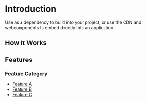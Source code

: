 # Introduction

Use as a dependency to build into your project, or use the CDN and webcomponents to embed directly into an application. 

## How It Works

## Features

### Feature Category

* [Feature A](../guide/README.md)
* [Feature B](../guide/README.md)
* [Feature C](../guide/README.md)
